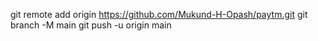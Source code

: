 git remote add origin https://github.com/Mukund-H-Opash/paytm.git
git branch -M main
git push -u origin main